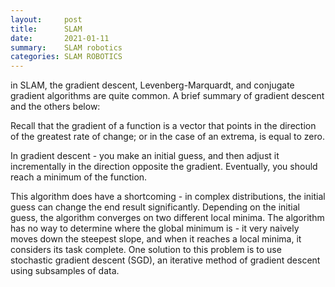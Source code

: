 ```yaml
---
layout:     post
title:      SLAM
date:       2021-01-11
summary:    SLAM robotics
categories: SLAM ROBOTICS
---
```

in SLAM, the gradient descent, Levenberg-Marquardt, and conjugate gradient algorithms are quite common. A brief summary of gradient descent and the others below:


Recall that the gradient of a function is a vector that points in the direction of the greatest rate of change; or in the case of an extrema, is equal to zero.

In gradient descent - you make an initial guess, and then adjust it incrementally in the direction opposite the gradient. Eventually, you should reach a minimum of the function.

This algorithm does have a shortcoming - in complex distributions, the initial guess can change the end result significantly. Depending on the initial guess, the algorithm converges on two different local minima. The algorithm has no way to determine where the global minimum is - it very naively moves down the steepest slope, and when it reaches a local minima, it considers its task complete. One solution to this problem is to use stochastic gradient descent (SGD), an iterative method of gradient descent using subsamples of data.

